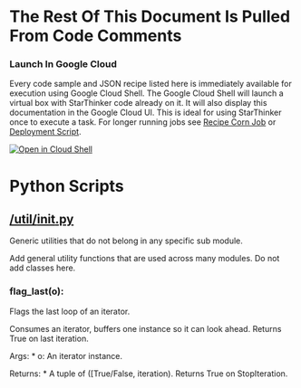 # The Rest Of This Document Is Pulled From Code Comments

### Launch In Google Cloud

Every code sample and JSON recipe listed here is immediately available for execution using Google Cloud Shell.  The Google Cloud Shell will launch a virtual box with StarThinker code already on it.  It will also display this documentation in the Google Cloud UI.  This is ideal for using StarThinker once to execute a task.  For longer running jobs see [Recipe Corn Job](/cron/README.md) or [Deployment Script](/deploy/README.md).

[![Open in Cloud Shell](http://gstatic.com/cloudssh/images/open-btn.svg)](https://console.cloud.google.com/cloudshell/editor?cloudshell_git_repo=https%3A%2F%2Fgithub.com%2Fgoogle%2Fstarthinker&cloudshell_print=%2FLAUNCH_RECIPE.txt&cloudshell_tutorial=%2Futil%2FREADME.md)


# Python Scripts


## [/util/__init__.py](/util/__init__.py)

Generic utilities that do not belong in any specific sub module.

Add general utility functions that are used across many modules.  Do
not add classes here.



### flag_last(o):


  Flags the last loop of an iterator.

  Consumes an iterator, buffers one instance so it can look ahead.
  Returns True on last iteration.

  Args:
    * o: An iterator instance.

  Returns:
    * A tuple of ([True/False, iteration). Returns True on StopIteration.

  
